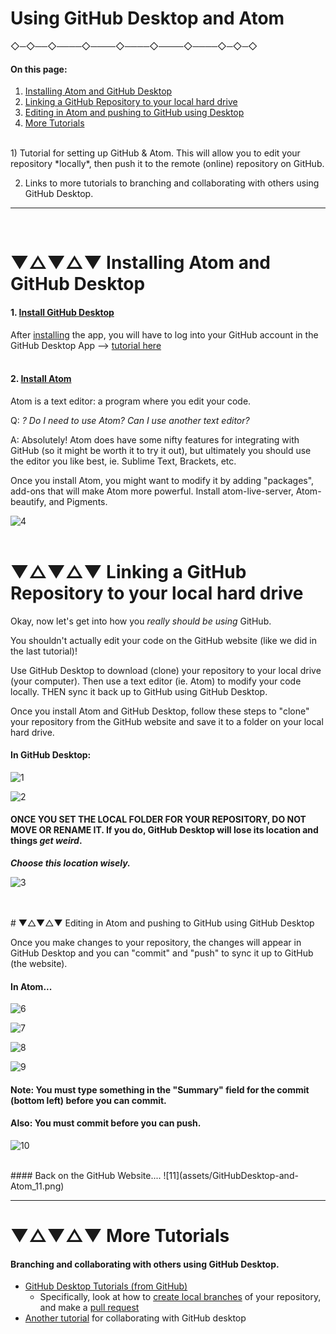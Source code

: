 
#  Using GitHub Desktop and Atom


 ◇─◇──◇────◇────◇────◇────◇────◇─◇─◇
<br />

#### On this page:

1. [Installing Atom and GitHub Desktop](#-installing-atom-and-github-desktop)
2. [Linking a GitHub Repository to your local hard drive](#-linking-a-github-repository-to-your-local-hard-drive)
2. [Editing in Atom and pushing to GitHub using Desktop](#-editing-locally-in-atom-and-pushing-to-github-using-github-desktop)
3. [More Tutorials](#-more-tutorials)

<br />
1) Tutorial for setting up GitHub & Atom. This will allow you to edit your repository *locally*, then push it to the remote (online) repository on GitHub.

2) Links to more tutorials to branching and collaborating with others using GitHub Desktop.

---
<br>



# ▼△▼△▼ Installing Atom and GitHub Desktop

#### 1. [Install GitHub Desktop](https://desktop.github.com/)

After [installing](https://desktop.github.com/) the app, you will have to log into your GitHub account in the GitHub Desktop App --> [tutorial here](https://help.github.com/desktop/guides/getting-started-with-github-desktop/authenticating-to-github/)
<br>
<br>

#### 2. [Install Atom](https://atom.io/)

Atom is a text editor: a program where you edit your code.


Q: *? Do I need to use Atom? Can I use another text editor?*

A: Absolutely! Atom does have some nifty features for integrating with GitHub (so it might be worth it to try it out), but ultimately you should use the editor you like best, ie. Sublime Text, Brackets, etc.

Once you install Atom, you might want to modify it by adding "packages", add-ons that will make Atom more powerful. Install atom-live-server, Atom-beautify, and Pigments.

![4](assets/GitHubDesktop-and-Atom_04.png)
<br>
<br>



# ▼△▼△▼ Linking a GitHub Repository to your local hard drive

Okay, now let's get into how you *really should be using* GitHub.

You shouldn't actually edit your code on the GitHub website (like we did in the last tutorial)!

Use GitHub Desktop to download (clone) your repository to your local drive (your computer). Then use a text editor (ie. Atom) to modify your code locally. THEN sync it back up to GitHub using GitHub Desktop.

Once you install Atom and GitHub Desktop, follow these steps to "clone" your repository from the GitHub website and save it to a folder on your local hard drive.

#### In GitHub Desktop:
![1](assets/GitHubDesktop-and-Atom_01.png)

![2](assets/GitHubDesktop-and-Atom_02.png)

#### ONCE YOU SET THE LOCAL FOLDER FOR YOUR REPOSITORY, DO NOT MOVE OR RENAME IT. If you do, GitHub Desktop will lose its location and things *get weird*.

***Choose this location wisely.***

![3](assets/GitHubDesktop-and-Atom_03.png)


<br>
<br>
# ▼△▼△▼ Editing in Atom and pushing to GitHub using GitHub Desktop

Once you make changes to your repository, the changes will appear in GitHub Desktop and you can "commit" and "push" to sync it up to GitHub (the website).

#### In Atom...
![6](assets/GitHubDesktop-and-Atom_06.png)

![7](assets/GitHubDesktop-and-Atom_07.png)

![8](assets/GitHubDesktop-and-Atom_08.png)

![9](assets/GitHubDesktop-and-Atom_09.png)

#### Note: You must type something in the "Summary" field for the commit (bottom left) before you can commit.

#### Also: You must commit before you can push.

![10](assets/GitHubDesktop-and-Atom_10.png)

<br>
#### Back on the GitHub Website....
![11](assets/GitHubDesktop-and-Atom_11.png)

___


# ▼△▼△▼ More Tutorials

#### Branching and collaborating with others using GitHub Desktop.

* [GitHub Desktop Tutorials (from GitHub)](https://services.github.com/on-demand/github-desktop/)
  * Specifically, look at how to [create local branches](https://services.github.com/on-demand/github-desktop/create-branches-github-desktop) of your repository, and make a [pull request](https://services.github.com/on-demand/github-desktop/pull-request-github-desktop)
* [Another tutorial](https://programminghistorian.org/lessons/getting-started-with-github-desktop) for collaborating with GitHub desktop
